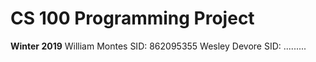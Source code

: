 

# CS 100 Programming Project
**Winter 2019**
William Montes SID: 862095355
Wesley Devore	 SID: .........
<h1>
